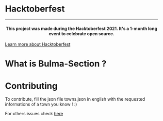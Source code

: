 # Hacktoberfest

----------

<h4 align="center"> This project was made during the Hacktoberfest 2021. It's a 1-month long event to celebrate open source.</h4>

[Learn more about Hacktoberfest](https://hacktoberfest.digitalocean.com) 


# What is Bulma-Section ?



# Contributing

To contribute, fill the json file towns.json in english with the requested informations of a town you know ! :)

For others issues check [here](https://github.com/Kryze/RandomTown/issues)

